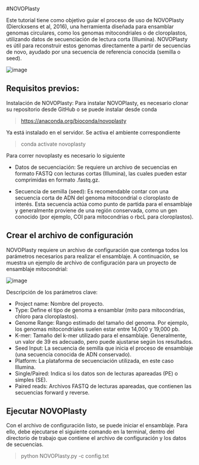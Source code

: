 #NOVOPlasty

Este tutorial tiene como objetivo guiar el proceso de uso de NOVOPlasty (Dierckxsens et al, 2016), una herramienta diseñada para ensamblar genomas circulares, como los genomas mitocondriales o de cloroplastos, utilizando datos de secuenciación de lectura corta (Illumina). NOVOPlasty es útil para reconstruir estos genomas directamente a partir de secuencias de novo, ayudado por una secuencia de referencia conocida (semilla o seed).


![image](https://github.com/user-attachments/assets/aba76627-5477-4ed3-8ef6-b2761f7bd742)

## Requisitos previos:


 Instalación de NOVOPlasty: Para instalar NOVOPlasty, es necesario clonar su repositorio desde GitHub o se puede instalar desde conda
 > https://anaconda.org/bioconda/novoplasty 

Ya está instalado en el servidor. 
Se activa el ambiente correspondiente 

> conda activate novoplasty

Para correr novoplasty es necesario lo siguiente

+ Datos de secuenciación: Se requiere un archivo de secuencias en formato FASTQ con lecturas cortas (Illumina), las cuales pueden estar comprimidas en formato .fastq.gz.

+ Secuencia de semilla (seed): Es recomendable contar con una secuencia corta de ADN del genoma mitocondrial o cloroplasto de interés. Esta secuencia actúa como punto de partida para el ensamblaje y generalmente proviene de una región conservada, como un gen conocido (por ejemplo, COI para mitocondrias o rbcL para cloroplastos).



## Crear el archivo de configuración
NOVOPlasty requiere un archivo de configuración que contenga todos los parámetros necesarios para realizar el ensamblaje. A continuación, se muestra un ejemplo de archivo de configuración para un proyecto de ensamblaje mitocondrial:


![image](https://github.com/user-attachments/assets/a322a329-207b-479a-a7b8-4bf87ea3d9d4)

Descripción de los parámetros clave:
+ Project name: Nombre del proyecto.
+ Type: Define el tipo de genoma a ensamblar (mito para mitocondrias, chloro para cloroplastos).
+ Genome Range: Rango estimado del tamaño del genoma. Por ejemplo, los genomas mitocondriales suelen estar entre 14,000 y 19,000 pb.
+ K-mer: Tamaño del k-mer utilizado para el ensamblaje. Generalmente, un valor de 39 es adecuado, pero puede ajustarse según los resultados.
+ Seed Input: La secuencia de semilla que inicia el proceso de ensamblaje (una secuencia conocida de ADN conservado).
+ Platform: La plataforma de secuenciación utilizada, en este caso Illumina.
+ Single/Paired: Indica si los datos son de lecturas apareadas (PE) o simples (SE).
+ Paired reads: Archivos FASTQ de lecturas apareadas, que contienen las secuencias forward y reverse.

## Ejecutar NOVOPlasty
Con el archivo de configuración listo, se puede iniciar el ensamblaje. Para ello, debe ejecutarse el siguiente comando en la terminal, dentro del directorio de trabajo que contiene el archivo de configuración y los datos de secuencias.

> python NOVOPlasty.py -c config.txt

